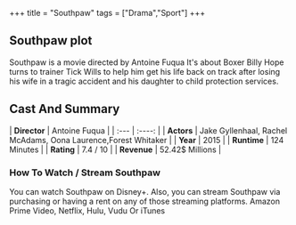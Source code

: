 +++
title = "Southpaw"
tags = ["Drama","Sport"]
+++
## Southpaw plot
Southpaw is a movie directed by Antoine Fuqua It's about Boxer Billy Hope turns to trainer Tick Wills to help him get his life back on track after losing his wife in a tragic accident and his daughter to child protection services.
## Cast And Summary
| **Director**      | Antoine Fuqua |
    | :---        |    :----:   |
    |  **Actors** | Jake Gyllenhaal, Rachel McAdams, Oona Laurence,Forest Whitaker |
    | **Year**   | 2015    |
    |  **Runtime** | 124 Minutes |
    |  **Rating** | 7.4 / 10 | 
    |  **Revenue** | 52.42$ Millions |
### How To Watch / Stream Southpaw
You can watch Southpaw on Disney+.
Also, you can stream Southpaw via purchasing or having a rent on any of those streaming platforms.
Amazon Prime Video, Netflix, Hulu, Vudu Or iTunes